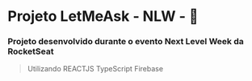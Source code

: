 # Projeto LetMeAsk - NLW - :rocket:

### Projeto desenvolvido durante o evento Next Level Week da RocketSeat

> Utilizando REACTJS
> TypeScript
> Firebase



